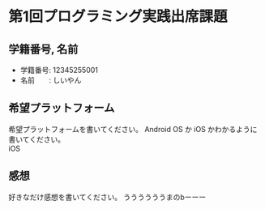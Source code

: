 # 第1回プログラミング実践出席課題
## 学籍番号, 名前
- 学籍番号: 12345255001
- 名前　　: しいやん

## 希望プラットフォーム
希望プラットフォームを書いてください。
Android OS か iOS かわかるように書いてください。  
iOS

## 感想
好きなだけ感想を書いてください。
ううううううまのbーーー